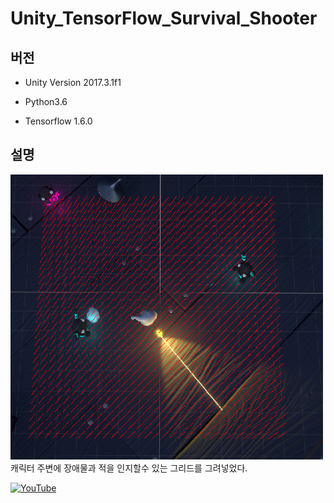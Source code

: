 # Unity_TensorFlow_Survival_Shooter
## 버전
- Unity Version 2017.3.1f1

- Python3.6

- Tensorflow 1.6.0

## 설명
![Iagem1](./Image/Image1.png)
캐릭터 주변에 장애물과 적을 인지할수 있는 그리드를 그려넣었다.


[![YouTube](http://img.youtube.com/vi/Dg6k8A0EFG0/0.jpg)](https://youtu.be/Dg6k8A0EFG0)
